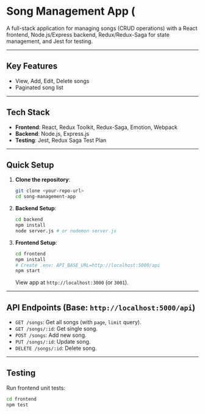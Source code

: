 # Song Management App (

A full-stack application for managing songs (CRUD operations) with a React frontend, Node.js/Express backend, Redux/Redux-Saga for state management, and Jest for testing.

---

## Key Features

- View, Add, Edit, Delete songs
- Paginated song list

---

## Tech Stack

- **Frontend**: React, Redux Toolkit, Redux-Saga, Emotion, Webpack
- **Backend**: Node.js, Express.js
- **Testing**: Jest, Redux Saga Test Plan

---

## Quick Setup

1.  **Clone the repository**:
    ```bash
    git clone <your-repo-url>
    cd song-management-app
    ```
2.  **Backend Setup**:

    ```bash
    cd backend
    npm install
    node server.js # or nodemon server.js
    ```

3.  **Frontend Setup**:
    ```bash
    cd frontend
    npm install
    # Create .env: API_BASE_URL=http://localhost:5000/api
    npm start
    ```
    View app at `http://localhost:3000` (or `3001`).

---

## API Endpoints (Base: `http://localhost:5000/api`)

- `GET /songs`: Get all songs (with `page`, `limit` query).
- `GET /songs/:id`: Get single song.
- `POST /songs`: Add new song.
- `PUT /songs/:id`: Update song.
- `DELETE /songs/:id`: Delete song.

---

## Testing

Run frontend unit tests:

```cmd
cd frontend
npm test

```
